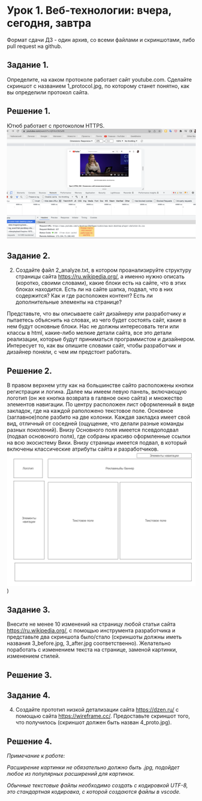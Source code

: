 # Урок 1. Веб-технологии: вчера, сегодня, завтра

Формат сдачи ДЗ - один архив, со всеми файлами и скриншотами, либо pull request на github.

## Задание 1. 

Определите, на каком протоколе работает сайт youtube.com.
Сделайте скриншот с названием 1_protocol.jpg, по которому станет понятно, как вы определили протокол сайта.

## Решение 1. 

Ютюб работает с протоколом HTTPS.
![видно, что используется порт 443](1_protocol.png)

## Задание 2. 

2. Создайте файл 2_analyze.txt, в котором проанализируйте структуру страницы сайта https://ru.wikipedia.org/, а именно нужно описать (коротко, своими словами), какие блоки есть на сайте, что в этих блоках находится. Есть ли на сайте шапка, подвал, что в них содержится? Как и где расположен контент? Есть ли дополнительные элементы на странице?

Представьте, что вы описываете сайт дизайнеру или разработчику и пытаетесь объяснить на словах, из чего будет состоять сайт, какие в нем будут основные блоки. Нас не должны интересовать теги или классы в html, какие-либо мелкие детали сайта, все это детали реализации, которые будут приниматься программистом и дизайнером. Интересует то, как вы опишите словами сайт, чтобы разработчик и дизайнер поняли, с чем им предстоит работать.

## Решение 2. 

В правом верхнем углу как на большинстве сайто расположены
кнопки регистрации и логина.
Далее мы имеем левую панель, 
включающую логотип 
(он же кнопка возврата в галвное окно сайта)
и множество элементов навигации.
По центру расположен лист оформленный в виде закладок, 
где на каждой раположено текстовое поле.
Основное (заглавное)поле разбито на две колонки.
Каждая закладка имеет свой вид, отличный от соседней 
(ощущение, что делали разные команды разных поколений).
Внизу Основного поля имеется псевдоподвал (подвал основоного поля),
где собраны красиво оформленные ссылки на всю экосистему Вики.
Внизу страницы имеется подвал, в который включены классические атрибуты сайта и разработчиков.
![прототип низкой детализации сайта Вики](2_analyze.png)
)
## Задание 3. 

Внесите не менее 10 изменений на страницу любой статьи сайта https://ru.wikipedia.org/, с помощью инструмента разработчика и представьте два скриншота было/стало (скриншоты должны иметь названия 3_before.jpg, 3_after.jpg соответственно). Желательно поработать с изменением текста на странице, заменой картинки, изменением стилей.

## Решение 3. 

## Задание 4. 

4. Создайте прототип низкой детализации сайта https://dzen.ru/ с помощью сайта https://wireframe.cc/. Предоставьте скриншот того, что получилось (скриншот должен быть назван 4_proto.jpg).

## Решение 4. 


_Примечание к работе:_

_Расширение картинки не обязательно должно быть .jpg, подойдет любое из популярных расширений для картинок._

_Обычные текстовые файлы необходимо создать с кодировкой UTF-8, это стандартная кодировка, с которой создаются файлы в vscode._